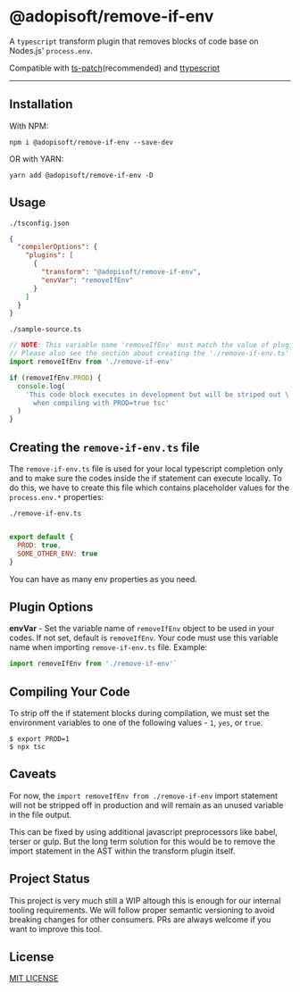 # @adopisoft/remove-if-env

A `typescript` transform plugin that removes blocks of code base on Nodes.js' `process.env`.


Compatible with [ts-patch](https://github.com/nonara/ts-patch)(recommended) and [ttypescript](https://github.com/cevek/ttypescript/tree/master/packages/ttypescript)

---

## Installation

With NPM:
```
npm i @adopisoft/remove-if-env --save-dev
```

OR with YARN:
```
yarn add @adopisoft/remove-if-env -D
```


## Usage

`./tsconfig.json`

```json
{
  "compilerOptions": {
    "plugins": [
      {
        "transform": "@adopisoft/remove-if-env",
        "envVar": "removeIfEnv"
      }
    ]
  }
}

```

`./sample-source.ts`

```js
// NOTE: This variable name 'removeIfEnv' must match the value of plugin option 'envVar'.
// Please also see the section about creating the './remove-if-env.ts' file below.
import removeIfEnv from './remove-if-env'

if (removeIfEnv.PROD) {
  console.log(
    'This code block executes in development but will be striped out \
      when compiling with PROD=true tsc'
  )
}
```


## Creating the `remove-if-env.ts` file

The `remove-if-env.ts` file is used for your local typescript completion only and to make sure the codes inside the if statement can execute locally. To do this, we have to create this file which contains placeholder values for the `process.env.*` properties:

`./remove-if-env.ts`

```js

export default {
  PROD: true,
  SOME_OTHER_ENV: true
}
```

You can have as many env properties as you need.


## Plugin Options

**envVar** - Set the variable name of `removeIfEnv` object to be used in your codes. If not set, default is `removeIfEnv`.
Your code must use this variable name when importing `remove-if-env.ts` file. Example:

```js
import removeIfEnv from './remove-if-env'`
```


## Compiling Your Code
To strip off the if statement blocks during compilation, we must set the environment variables to one of the following values - `1`, `yes`, or `true`.
```
$ export PROD=1
$ npx tsc
```

## Caveats

For now, the `import removeIfEnv from ./remove-if-env` import statement will not be stripped off in production
and will remain as an unused variable in the file output.

This can be fixed by using additional javascript preprocessors like babel, terser or gulp. But the long term solution for this would be to
remove the import statement in the AST within the transform plugin itself.

## Project Status

This project is very much still a WIP altough this is enough for our internal tooling requirements.
We will follow proper semantic versioning to avoid breaking changes for other consumers.
PRs are always welcome if you want to improve this tool.



## License

[MIT LICENSE](./LICENSE.txt)

